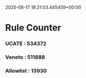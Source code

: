 2025-08-17 18:21:03.445459+00:00
# Rule Counter 
 ### UCATE : 534372

 ### Veneto : 511888

 ### Allowlist : 13930